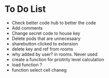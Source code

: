 # To Do List

- Check better code hub to better the code
- Add comments
- Change secret code to house key
- Delete pods that are unnecesaary
- sharebutton clicked to extension
- delete key and ref from rooms
- why added by user? in rooms. Never used
- create a function for priotrity level calculation
- load function ?
- function select cell chaneg
